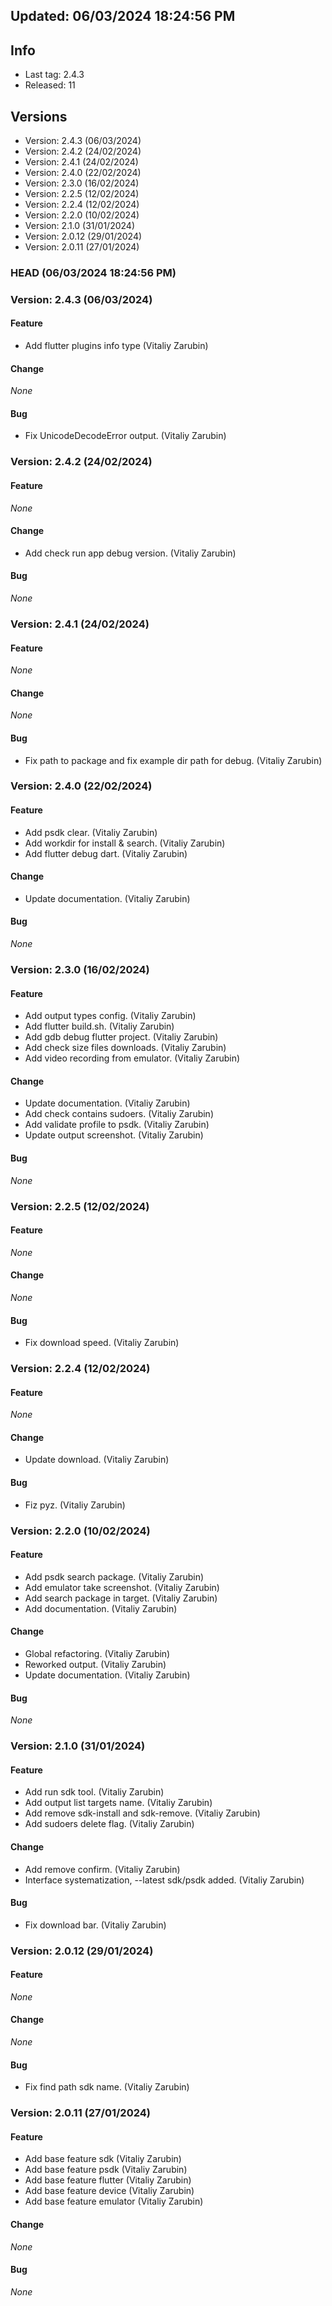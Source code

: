 


## Updated: 06/03/2024 18:24:56 PM

## Info

- Last tag: 2.4.3
- Released: 11

## Versions
- Version: 2.4.3 (06/03/2024)
- Version: 2.4.2 (24/02/2024)
- Version: 2.4.1 (24/02/2024)
- Version: 2.4.0 (22/02/2024)
- Version: 2.3.0 (16/02/2024)
- Version: 2.2.5 (12/02/2024)
- Version: 2.2.4 (12/02/2024)
- Version: 2.2.0 (10/02/2024)
- Version: 2.1.0 (31/01/2024)
- Version: 2.0.12 (29/01/2024)
- Version: 2.0.11 (27/01/2024)


### HEAD (06/03/2024 18:24:56 PM)


### Version: 2.4.3 (06/03/2024)


#### Feature

* Add flutter plugins info type (Vitaliy Zarubin)

#### Change

*None*

#### Bug

* Fix UnicodeDecodeError output. (Vitaliy Zarubin)

### Version: 2.4.2 (24/02/2024)


#### Feature

*None*

#### Change

* Add check run app debug version. (Vitaliy Zarubin)

#### Bug

*None*

### Version: 2.4.1 (24/02/2024)


#### Feature

*None*

#### Change

*None*

#### Bug

* Fix path to package and fix example dir path for debug. (Vitaliy Zarubin)

### Version: 2.4.0 (22/02/2024)


#### Feature

* Add psdk clear. (Vitaliy Zarubin)
* Add workdir for install & search. (Vitaliy Zarubin)
* Add flutter debug dart. (Vitaliy Zarubin)

#### Change

* Update documentation. (Vitaliy Zarubin)

#### Bug

*None*

### Version: 2.3.0 (16/02/2024)


#### Feature

* Add output types config. (Vitaliy Zarubin)
* Add flutter build.sh. (Vitaliy Zarubin)
* Add gdb debug flutter project. (Vitaliy Zarubin)
* Add check size files downloads. (Vitaliy Zarubin)
* Add video recording from emulator. (Vitaliy Zarubin)

#### Change

* Update documentation. (Vitaliy Zarubin)
* Add check contains sudoers. (Vitaliy Zarubin)
* Add validate profile to psdk. (Vitaliy Zarubin)
* Update output screenshot. (Vitaliy Zarubin)

#### Bug

*None*

### Version: 2.2.5 (12/02/2024)


#### Feature

*None*

#### Change

*None*

#### Bug

* Fix download speed. (Vitaliy Zarubin)

### Version: 2.2.4 (12/02/2024)


#### Feature

*None*

#### Change

* Update download. (Vitaliy Zarubin)

#### Bug

* Fiz pyz. (Vitaliy Zarubin)

### Version: 2.2.0 (10/02/2024)


#### Feature

* Add psdk search package. (Vitaliy Zarubin)
* Add emulator take screenshot. (Vitaliy Zarubin)
* Add search package in target. (Vitaliy Zarubin)
* Add documentation. (Vitaliy Zarubin)

#### Change

* Global refactoring. (Vitaliy Zarubin)
* Reworked output. (Vitaliy Zarubin)
* Update documentation. (Vitaliy Zarubin)

#### Bug

*None*

### Version: 2.1.0 (31/01/2024)


#### Feature

* Add run sdk tool. (Vitaliy Zarubin)
* Add output list targets name. (Vitaliy Zarubin)
* Add remove sdk-install and sdk-remove. (Vitaliy Zarubin)
* Add sudoers delete flag. (Vitaliy Zarubin)

#### Change

* Add remove confirm. (Vitaliy Zarubin)
* Interface systematization, --latest sdk/psdk added. (Vitaliy Zarubin)

#### Bug

* Fix download bar. (Vitaliy Zarubin)

### Version: 2.0.12 (29/01/2024)


#### Feature

*None*

#### Change

*None*

#### Bug

* Fix find path sdk name. (Vitaliy Zarubin)

### Version: 2.0.11 (27/01/2024)


#### Feature

* Add base feature sdk (Vitaliy Zarubin)
* Add base feature psdk (Vitaliy Zarubin)
* Add base feature flutter (Vitaliy Zarubin)
* Add base feature device (Vitaliy Zarubin)
* Add base feature emulator (Vitaliy Zarubin)

#### Change

*None*

#### Bug

*None*

